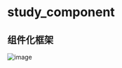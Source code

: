 # study_component
## 组件化框架
![image](https://user-images.githubusercontent.com/50131933/214844723-4b326544-0431-4b2a-880f-437ff4969d52.png)

